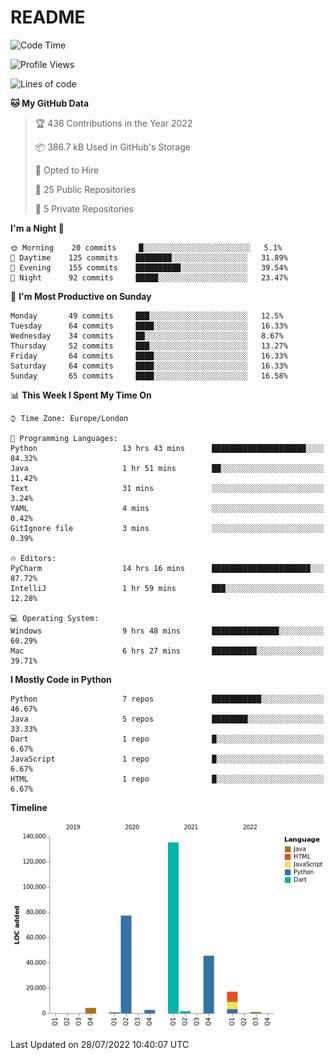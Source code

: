 # README

<!--START_SECTION:waka-->
![Code Time](http://img.shields.io/badge/Code%20Time-0%20secs-blue)

![Profile Views](http://img.shields.io/badge/Profile%20Views-0-blue)

![Lines of code](https://img.shields.io/badge/From%20Hello%20World%20I%27ve%20Written-285%20Thousand%20lines%20of%20code-blue)

**🐱 My GitHub Data** 

> 🏆 436 Contributions in the Year 2022
 > 
> 📦 386.7 kB Used in GitHub's Storage 
 > 
> 💼 Opted to Hire
 > 
> 📜 25 Public Repositories 
 > 
> 🔑 5 Private Repositories  
 > 
**I'm a Night 🦉** 

```text
🌞 Morning    20 commits     █░░░░░░░░░░░░░░░░░░░░░░░░   5.1% 
🌆 Daytime    125 commits    ████████░░░░░░░░░░░░░░░░░   31.89% 
🌃 Evening    155 commits    ██████████░░░░░░░░░░░░░░░   39.54% 
🌙 Night      92 commits     █████░░░░░░░░░░░░░░░░░░░░   23.47%

```
📅 **I'm Most Productive on Sunday** 

```text
Monday       49 commits     ███░░░░░░░░░░░░░░░░░░░░░░   12.5% 
Tuesday      64 commits     ████░░░░░░░░░░░░░░░░░░░░░   16.33% 
Wednesday    34 commits     ██░░░░░░░░░░░░░░░░░░░░░░░   8.67% 
Thursday     52 commits     ███░░░░░░░░░░░░░░░░░░░░░░   13.27% 
Friday       64 commits     ████░░░░░░░░░░░░░░░░░░░░░   16.33% 
Saturday     64 commits     ████░░░░░░░░░░░░░░░░░░░░░   16.33% 
Sunday       65 commits     ████░░░░░░░░░░░░░░░░░░░░░   16.58%

```


📊 **This Week I Spent My Time On** 

```text
⌚︎ Time Zone: Europe/London

💬 Programming Languages: 
Python                   13 hrs 43 mins      █████████████████████░░░░   84.32% 
Java                     1 hr 51 mins        ██░░░░░░░░░░░░░░░░░░░░░░░   11.42% 
Text                     31 mins             ░░░░░░░░░░░░░░░░░░░░░░░░░   3.24% 
YAML                     4 mins              ░░░░░░░░░░░░░░░░░░░░░░░░░   0.42% 
GitIgnore file           3 mins              ░░░░░░░░░░░░░░░░░░░░░░░░░   0.39%

🔥 Editors: 
PyCharm                  14 hrs 16 mins      ██████████████████████░░░   87.72% 
IntelliJ                 1 hr 59 mins        ███░░░░░░░░░░░░░░░░░░░░░░   12.28%

💻 Operating System: 
Windows                  9 hrs 48 mins       ███████████████░░░░░░░░░░   60.29% 
Mac                      6 hrs 27 mins       ██████████░░░░░░░░░░░░░░░   39.71%

```

**I Mostly Code in Python** 

```text
Python                   7 repos             ███████████░░░░░░░░░░░░░░   46.67% 
Java                     5 repos             ████████░░░░░░░░░░░░░░░░░   33.33% 
Dart                     1 repo              █░░░░░░░░░░░░░░░░░░░░░░░░   6.67% 
JavaScript               1 repo              █░░░░░░░░░░░░░░░░░░░░░░░░   6.67% 
HTML                     1 repo              █░░░░░░░░░░░░░░░░░░░░░░░░   6.67%

```


**Timeline**

![Chart not found](https://raw.githubusercontent.com/XeonHis/XeonHis/main/charts/bar_graph.png) 


 Last Updated on 28/07/2022 10:40:07 UTC
<!--END_SECTION:waka-->
